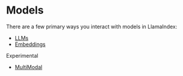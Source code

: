 # Models

There are a few primary ways you interact with models in LlamaIndex:

- [LLMs](/python/framework/module_guides/models/llms)
- [Embeddings](/python/framework/module_guides/models/embeddings)

Experimental

- [MultiModal](/python/framework/module_guides/models/multi_modal)
